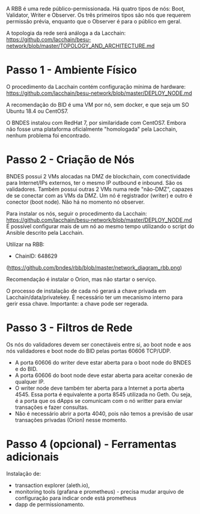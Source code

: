A RBB é uma rede público-permissionada. Há quatro tipos de nós: Boot, Validator, Writer e Observer. 
Os três primeiros tipos são nós que requerem permissão prévia, enquanto que o Observer é para o público em geral. 

A topologia da rede será análoga a da Lacchain: https://github.com/lacchain/besu-network/blob/master/TOPOLOGY_AND_ARCHITECTURE.md


# Passo 1 - Ambiente Físico
O procedimento da Lacchain contém configuração mínima de hardware: https://github.com/lacchain/besu-network/blob/master/DEPLOY_NODE.md

A recomendação do BID é uma VM por nó, sem docker, e que seja um SO Ubuntu 18.4 ou CentOS7. 

O BNDES instalou com RedHat 7, por similaridade com CentOS7. Embora não fosse uma plataforma oficialmente "homologada" pela Lacchain, nenhum problema foi encontrado.

# Passo 2 - Criação de Nós
BNDES possui 2 VMs alocadas na DMZ de blockchain, com conectividade para Internet/IPs externos, ter o mesmo IP outbound e inbound. São os validadores.
Também possui outras 2 VMs numa rede "não-DMZ", capazes de se conectar com as VMs da DMZ. Um nó é registrador (writer) e outro é conector (boot node).
Não há no momento nó observer.

Para instalar os nós, seguir o procedimento da Lacchain: https://github.com/lacchain/besu-network/blob/master/DEPLOY_NODE.md
É possível configurar mais de um nó ao mesmo tempo utilizando o script do Ansible descrito pela Lacchain.

Utilizar na RBB:

- ChainID: 648629

(https://github.com/bndes/rbb/blob/master/network_diagram_rbb.png)

Recomendação é instalar o Orion, mas não startar o serviço.

O processo de instalação de cada nó gerará a chave privada em Lacchain/data/privatekey. É necessário ter um mecanismo interno para gerir essa chave.
Importante: a chave pode ser regerada.


# Passo 3 - Filtros de Rede
Os nós do validadores devem ser conectáveis entre si, ao boot node e aos nós validadores e boot node do BID pelas portas 60606 TCP/UDP. 

- A porta 60606 do writer deve estar aberta para o boot node do BNDES e do BID.
- A porta 60606 do boot node deve estar aberta para aceitar conexão de qualquer IP.
- O writer node deve também ter aberta para a Internet a porta aberta 4545. Essa porta é equivalente a porta 8545 utilizada no Geth. Ou seja, é a porta que os dApps se comunicam com o nó writter para enviar transações e fazer consultas. 
- Não é necessário abrir a porta 4040, pois não temos a previsão de usar transações privadas (Orion) nesse momento.

# Passo 4 (opcional) - Ferramentas adicionais
Instalação de:
- transaction explorer (aleth.io), 
- monitoring tools (grafana e prometheus) - precisa mudar arquivo de configuração para indicar onde está prometheus
- dapp de permissionamento.




